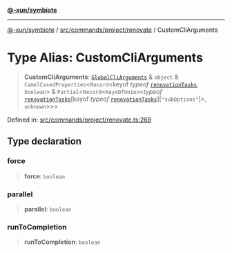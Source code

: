 [**@-xun/symbiote**](../../../../../README.md)

***

[@-xun/symbiote](../../../../../README.md) / [src/commands/project/renovate](../README.md) / CustomCliArguments

# Type Alias: CustomCliArguments

> **CustomCliArguments**: [`GlobalCliArguments`](../../../../configure/type-aliases/GlobalCliArguments.md) & `object` & `CamelCasedProperties`\<`Record`\<keyof *typeof* [`renovationTasks`](../variables/renovationTasks.md), `boolean`\> & `Partial`\<`Record`\<`KeysOfUnion`\<*typeof* [`renovationTasks`](../variables/renovationTasks.md)\[keyof *typeof* [`renovationTasks`](../variables/renovationTasks.md)\]\[`"subOptions"`\]\>, `unknown`\>\>\>

Defined in: [src/commands/project/renovate.ts:269](https://github.com/Xunnamius/symbiote/blob/b809268e30856c31f49ff4f21b64fdeab8d49e28/src/commands/project/renovate.ts#L269)

## Type declaration

### force

> **force**: `boolean`

### parallel

> **parallel**: `boolean`

### runToCompletion

> **runToCompletion**: `boolean`
